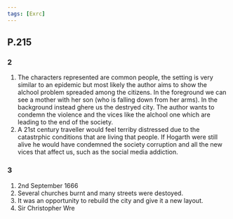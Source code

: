 ```yaml
---
tags: [Exrc]
---
```

## P.215
### 2
1. The characters represented are common people, the setting is very similar to an epidemic but most likely the author aims to show the alchool problem spreaded among the citizens. In the foreground we can see a mother with her son (who is falling down from her arms). In the background instead ghere us the destryed city. The author wants to condemn the violence and the vices like the alchool one which are leading to the end of the society.
2. A 21st century traveller would feel terriby distressed due to the catastrphic conditions that are living that people. If Hogarth were still alive he would have condemned the society corruption and all the new vices that affect us, such as the social media addiction.

### 3
1. 2nd September 1666
2. Several churches burnt and many streets were destoyed.
3. It was an opportunity to rebuild the city and give it a new layout.
4. Sir Christopher Wre 